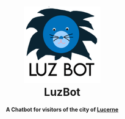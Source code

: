 <h1 align="center">
  <br>
  <a href="https://www.facebook.com/luzbot/"><img src="https://raw.githubusercontent.com/migaman/luzbot/master/images/logo.png" alt="LuzBot" width="200"></a>
  <br>
  LuzBot
  <br>
</h1>

<h4 align="center">A Chatbot for visitors of the city of <a href="https://en.wikipedia.org/wiki/Lucerne" target="_blank">Lucerne</a></h4>



